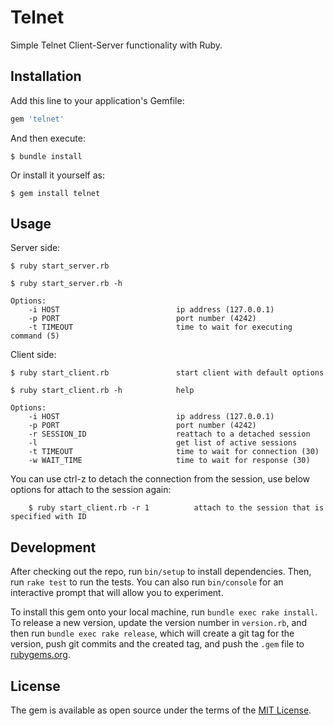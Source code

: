 # Telnet

Simple Telnet Client-Server functionality with Ruby.

## Installation

Add this line to your application's Gemfile:

```ruby
gem 'telnet'
```

And then execute:

    $ bundle install

Or install it yourself as:

    $ gem install telnet

## Usage

Server side:

    $ ruby start_server.rb

    $ ruby start_server.rb -h

    Options:
        -i HOST                          ip address (127.0.0.1)
        -p PORT                          port number (4242)
        -t TIMEOUT                       time to wait for executing command (5)


Client side:

    $ ruby start_client.rb               start client with default options

    $ ruby start_client.rb -h            help

    Options:
        -i HOST                          ip address (127.0.0.1)
        -p PORT                          port number (4242)
        -r SESSION_ID                    reattach to a detached session
        -l                               get list of active sessions
        -t TIMEOUT                       time to wait for connection (30)
        -w WAIT_TIME                     time to wait for response (30)



You can use ctrl-z to detach the connection from the session, use below options for attach to the session again:

        $ ruby start_client.rb -r 1          attach to the session that is specified with ID

## Development

After checking out the repo, run `bin/setup` to install dependencies. Then, run `rake test` to run the tests. You can also run `bin/console` for an interactive prompt that will allow you to experiment.

To install this gem onto your local machine, run `bundle exec rake install`. To release a new version, update the version number in `version.rb`, and then run `bundle exec rake release`, which will create a git tag for the version, push git commits and the created tag, and push the `.gem` file to [rubygems.org](https://rubygems.org).

## License

The gem is available as open source under the terms of the [MIT License](https://opensource.org/licenses/MIT).